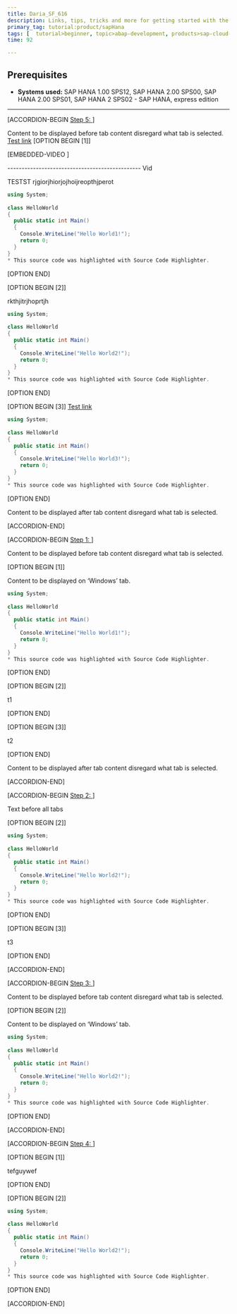 ```yaml
---
title: Daria_SF_616
description: Links, tips, tricks and more for getting started with the SAP HANA, express edition
primary_tag: tutorial:product/sapHana 
tags: [  tutorial>beginner, topic>abap-development, products>sap-cloud-platform]
time: 92

---
```

## Prerequisites  
 - **Systems used:** SAP HANA 1.00 SPS12, SAP HANA 2.00 SPS00, SAP HANA 2.00 SPS01, SAP HANA 2 SPS02 - SAP HANA, express edition


---
[ACCORDION-BEGIN [Step 5: ](ONE)]

Content to be displayed before tab content disregard what tab is selected.
[Test link](https://localhost:4004/testLink)
[OPTION BEGIN [1]]


[EMBEDDED-VIDEO [](https://www.youtube.com/watch?v=G1IbRujko-A)]


----------------------------------------------- Vid

TESTST rjgiorjhiorjojhoijreopthjperot

```c#
using System;
 
class HelloWorld
{
  public static int Main()
  {
    Console.WriteLine("Hello World1!");
    return 0;
  }
}
* This source code was highlighted with Source Code Highlighter.
```
[OPTION END]

[OPTION BEGIN [2]]

rkthjitrjhoprtjh

```c#
using System;
 
class HelloWorld
{
  public static int Main()
  {
    Console.WriteLine("Hello World2!");
    return 0;
  }
}
* This source code was highlighted with Source Code Highlighter.
```

[OPTION END]

[OPTION BEGIN [3]]
[Test link](https://localhost:4004/testLink)
```c#
using System;
 
class HelloWorld
{
  public static int Main()
  {
    Console.WriteLine("Hello World3!");
    return 0;
  }
}
* This source code was highlighted with Source Code Highlighter.
```

[OPTION END]

Content to be displayed after tab content disregard what tab is selected.

[ACCORDION-END]

[ACCORDION-BEGIN [Step 1: ](TWO)]

Content to be displayed before tab content disregard what tab is selected.

[OPTION BEGIN [1]]

Content to be displayed on ‘Windows’ tab.

```c#
using System;
 
class HelloWorld
{
  public static int Main()
  {
    Console.WriteLine("Hello World1!");
    return 0;
  }
}
* This source code was highlighted with Source Code Highlighter.
```
[OPTION END]

[OPTION BEGIN [2]]

t1

[OPTION END]

[OPTION BEGIN [3]]

t2

[OPTION END]

Content to be displayed after tab content disregard what tab is selected.

[ACCORDION-END]


[ACCORDION-BEGIN [Step 2: ](THREE)] 

Text before all tabs

[OPTION BEGIN [2]]

```c#
using System;
 
class HelloWorld
{
  public static int Main()
  {
    Console.WriteLine("Hello World2!");
    return 0;
  }
}
* This source code was highlighted with Source Code Highlighter.
```
[OPTION END]

[OPTION BEGIN [3]]

t3

[OPTION END]

[ACCORDION-END]  

[ACCORDION-BEGIN [Step 3: ](FOUR)]

Content to be displayed before tab content disregard what tab is selected.

[OPTION BEGIN [2]]

Content to be displayed on ‘Windows’ tab.

```c#
using System;
 
class HelloWorld
{
  public static int Main()
  {
    Console.WriteLine("Hello World2!");
    return 0;
  }
}
* This source code was highlighted with Source Code Highlighter.
```
[OPTION END]
 
[ACCORDION-END]  

[ACCORDION-BEGIN [Step 4: ](FIVE)]

[OPTION BEGIN [1]]

tefguywef

[OPTION END]

[OPTION BEGIN [2]]

```c#
using System;
 
class HelloWorld
{
  public static int Main()
  {
    Console.WriteLine("Hello World2!");
    return 0;
  }
}
* This source code was highlighted with Source Code Highlighter.
```

[OPTION END]


[ACCORDION-END]
